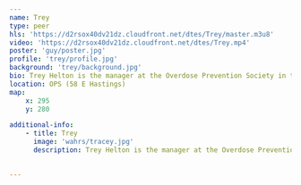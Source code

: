 ```yaml
---
name: Trey
type: peer
hls: 'https://d2rsox40dv21dz.cloudfront.net/dtes/Trey/master.m3u8'
video: 'https://d2rsox40dv21dz.cloudfront.net/dtes/Trey.mp4'
poster: 'guy/poster.jpg'
profile: 'trey/profile.jpg'
background: 'trey/background.jpg'
bio: Trey Helton is the manager at the Overdose Prevention Society in the Downtown Eastside. Trey is a well-known artist in the area as well as promoting the artistic abilities of others in the DTES. One of Trey’s hopes for the future is that one day stigma toward drug users in a medical environment will be a thing of the past.
location: OPS (58 E Hastings)
map:
    x: 295
    y: 280

additional-info: 
    - title: Trey
      image: 'wahrs/tracey.jpg'
      description: Trey Helton is the manager at the Overdose Prevention Society in the Downtown Eastside. Trey is a well-known artist in the area as well as promoting the artistic abilities of others in the DTES. One of Trey’s hopes for the future is that one day stigma toward drug users in a medical environment will be a thing of the past.
    

---
```

